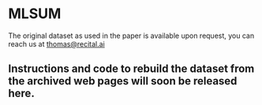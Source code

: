 # MLSUM

The original dataset as used in the paper is available upon request, you can reach us at thomas@recital.ai

## Instructions and code to rebuild the dataset from the archived web pages will soon be released here.
